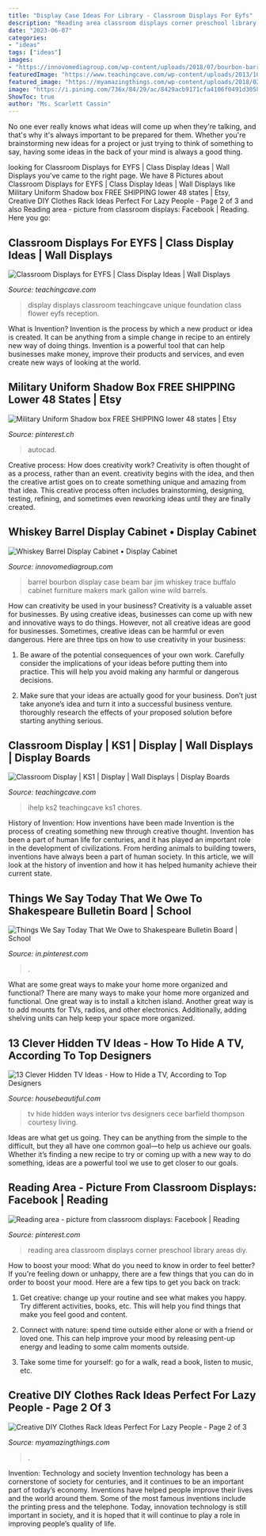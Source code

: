 ```yaml
---
title: "Display Case Ideas For Library - Classroom Displays For Eyfs"
description: "Reading area classroom displays corner preschool library areas diy"
date: "2023-06-07"
categories:
- "ideas"
tags: ["ideas"]
images:
- "https://innovomediagroup.com/wp-content/uploads/2018/07/bourbon-barrel-display-case-jim-beam-makers-mark-wild-turkey-intended-for-proportions-1125-x-1500.jpg"
featuredImage: "https://www.teachingcave.com/wp-content/uploads/2013/10/display-flower-hands.jpg"
featured_image: "https://myamazingthings.com/wp-content/uploads/2018/02/clothes-display-9-.jpg"
image: "https://i.pinimg.com/736x/84/29/ac/8429acb9171cfa4106f0491d3058f889.jpg"
ShowToc: true
author: "Ms. Scarlett Cassin"
---
```



No one ever really knows what ideas will come up when they're talking, and that's why it's always important to be prepared for them. Whether you're brainstorming new ideas for a project or just trying to think of something to say, having some ideas in the back of your mind is always a good thing.

	

		
looking for Classroom Displays for EYFS | Class Display Ideas | Wall Displays you've came to the right page. We have 8 Pictures about Classroom Displays for EYFS | Class Display Ideas | Wall Displays like Military Uniform Shadow box FREE SHIPPING lower 48 states | Etsy, Creative DIY Clothes Rack Ideas Perfect For Lazy People - Page 2 of 3 and also Reading area - picture from classroom displays: Facebook | Reading. Here you go:
		
    
## Classroom Displays For EYFS | Class Display Ideas | Wall Displays

<img loading=lazy src="https://www.teachingcave.com/wp-content/uploads/2013/10/display-flower-hands.jpg" onerror="this.onerror=null;this.src='https://tse2.mm.bing.net/th?id=OIP.Q950TOtmcxuNeKsCAD9lsgHaNJ&amp;pid=15.1';" alt="Classroom Displays for EYFS | Class Display Ideas | Wall Displays">

_Source: teachingcave.com_

>display displays classroom teachingcave unique foundation class flower eyfs reception. 

	

What is Invention?
Invention is the process by which a new product or idea is created. It can be anything from a simple change in recipe to an entirely new way of doing things. Invention is a powerful tool that can help businesses make money, improve their products and services, and even create new ways of looking at the world.

    
## Military Uniform Shadow Box FREE SHIPPING Lower 48 States | Etsy

<img loading=lazy src="https://i.pinimg.com/736x/84/29/ac/8429acb9171cfa4106f0491d3058f889.jpg" onerror="this.onerror=null;this.src='https://tse2.mm.bing.net/th?id=OIP.9s7-JoRydo0R7R1NxnupmwHaJ4&amp;pid=15.1';" alt="Military Uniform Shadow box FREE SHIPPING lower 48 states | Etsy">

_Source: pinterest.ch_

>autocad. 

	

Creative process: How does creativity work?
Creativity is often thought of as a process, rather than an event. creativity begins with the idea, and then the creative artist goes on to create something unique and amazing from that idea. This creative process often includes brainstorming, designing, testing, refining, and sometimes even reworking ideas until they are finally created.

    
## Whiskey Barrel Display Cabinet • Display Cabinet

<img loading=lazy src="https://innovomediagroup.com/wp-content/uploads/2018/07/bourbon-barrel-display-case-jim-beam-makers-mark-wild-turkey-intended-for-proportions-1125-x-1500.jpg" onerror="this.onerror=null;this.src='https://tse4.mm.bing.net/th?id=OIP.PRzYObNPiOnZshkkh6Nq3AHaJ4&amp;pid=15.1';" alt="Whiskey Barrel Display Cabinet • Display Cabinet">

_Source: innovomediagroup.com_

>barrel bourbon display case beam bar jim whiskey trace buffalo cabinet furniture makers mark gallon wine wild barrels. 

	

How can creativity be used in your business?
Creativity is a valuable asset for businesses. By using creative ideas, businesses can come up with new and innovative ways to do things. However, not all creative ideas are good for businesses. Sometimes, creative ideas can be harmful or even dangerous. Here are three tips on how to use creativity in your business: 
1) Be aware of the potential consequences of your own work. Carefully consider the implications of your ideas before putting them into practice. This will help you avoid making any harmful or dangerous decisions. 

2) Make sure that your ideas are actually good for your business. Don’t just take anyone’s idea and turn it into a successful business venture. thoroughly research the effects of your proposed solution before starting anything serious.

    
## Classroom Display | KS1 | Display | Wall Displays | Display Boards

<img loading=lazy src="https://www.teachingcave.com/wp-content/uploads/2013/10/ihelp.jpg" onerror="this.onerror=null;this.src='https://tse4.mm.bing.net/th?id=OIP.jz-K9hgKZfxAyzBIi7K_ZQHaJ3&amp;pid=15.1';" alt="Classroom Display | KS1 | Display | Wall Displays | Display Boards">

_Source: teachingcave.com_

>ihelp ks2 teachingcave ks1 chores. 

	

History of Invention: How inventions have been made
Invention is the process of creating something new through creative thought. Invention has been a part of human life for centuries, and it has played an important role in the development of civilizations. From herding animals to building towers, inventions have always been a part of human society. In this article, we will look at the history of invention and how it has helped humanity achieve their current state.

    
## Things We Say Today That We Owe To Shakespeare Bulletin Board | School

<img loading=lazy src="https://i.pinimg.com/736x/cb/b1/09/cbb109d99208d1186ace179488b1a325.jpg" onerror="this.onerror=null;this.src='https://tse2.mm.bing.net/th?id=OIP.9gOvhW9ZEsU2VL4wMX-6PQHaFq&amp;pid=15.1';" alt="Things We Say Today That We Owe to Shakespeare Bulletin Board | School">

_Source: in.pinterest.com_

>. 

	

What are some great ways to make your home more organized and functional?
There are many ways to make your home more organized and functional. One great way is to install a kitchen island. Another great way is to add mounts for TVs, radios, and other electronics. Additionally, adding shelving units can help keep your space more organized.

    
## 13 Clever Hidden TV Ideas - How To Hide A TV, According To Top Designers

<img loading=lazy src="https://hips.hearstapps.com/hmg-prod.s3.amazonaws.com/images/4-1543356304.jpg?crop=0.7596475235490733xw:1xh;center,top&amp;resize=480:*" onerror="this.onerror=null;this.src='https://tse3.mm.bing.net/th?id=OIP.Yo0d9feHfQa_aRMtBwT4NQHaLH&amp;pid=15.1';" alt="13 Clever Hidden TV Ideas - How to Hide a TV, According to Top Designers">

_Source: housebeautiful.com_

>tv hide hidden ways interior tvs designers cece barfield thompson courtesy living. 

	

Ideas are what get us going. They can be anything from the simple to the difficult, but they all have one common goal—to help us achieve our goals. Whether it’s finding a new recipe to try or coming up with a new way to do something, ideas are a powerful tool we use to get closer to our goals.

    
## Reading Area - Picture From Classroom Displays: Facebook | Reading

<img loading=lazy src="https://i.pinimg.com/736x/2b/d7/fa/2bd7facea9caf0cd6b3d67474ac5caf1--reading-tips-reading-areas.jpg" onerror="this.onerror=null;this.src='https://tse1.mm.bing.net/th?id=OIP.P1V0UwQBsBJfGbuM-waeGgHaJ4&amp;pid=15.1';" alt="Reading area - picture from classroom displays: Facebook | Reading">

_Source: pinterest.com_

>reading area classroom displays corner preschool library areas diy. 

	

How to boost your mood: What do you need to know in order to feel better?
If you're feeling down or unhappy, there are a few things that you can do in order to boost your mood. Here are a few tips to get you back on track: 
1. Get creative: change up your routine and see what makes you happy. Try different activities, books, etc. This will help you find things that make you feel good and content. 

2. Connect with nature: spend time outside either alone or with a friend or loved one. This can help improve your mood by releasing pent-up energy and leading to some calm moments outside. 

3. Take some time for yourself: go for a walk, read a book, listen to music, etc.

    
## Creative DIY Clothes Rack Ideas Perfect For Lazy People - Page 2 Of 3

<img loading=lazy src="https://myamazingthings.com/wp-content/uploads/2018/02/clothes-display-9-.jpg" onerror="this.onerror=null;this.src='https://tse4.mm.bing.net/th?id=OIP.wWloRwqpVc6XjLAKDY5FAAHaJQ&amp;pid=15.1';" alt="Creative DIY Clothes Rack Ideas Perfect For Lazy People - Page 2 of 3">

_Source: myamazingthings.com_

>. 

	

Invention: Technology and society
Invention technology has been a cornerstone of society for centuries, and it continues to be an important part of today’s economy. Inventions have helped people improve their lives and the world around them. Some of the most famous inventions include the printing press and the telephone. Today, innovation technology is still important in society, and it is hoped that it will continue to play a role in improving people’s quality of life.

